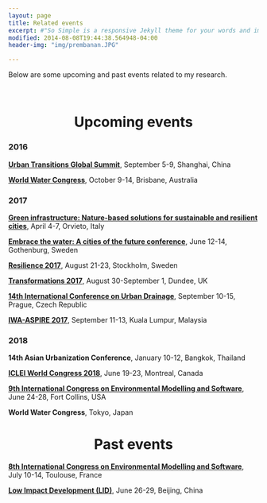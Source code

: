 ```yaml
---
layout: page
title: Related events
excerpt: #"So Simple is a responsive Jekyll theme for your words and images."
modified: 2014-08-08T19:44:38.564948-04:00
header-img: "img/prembanan.JPG"

---
```


Below are some upcoming and past events related to my research.

<br>

<h1 align="center"> Upcoming events </h1>  


### 2016

**[Urban Transitions Global Summit](http://www.urbantransitionsconference.com/)**, September 5-9, Shanghai, China   

**[World Water Congress](http://www.iwa-network.org/event/world-water-congress-exhibition-2016/)**, October 9-14, Brisbane, Australia  

### 2017 

**[Green infrastructure: Nature-based solutions for sustainable and resilient cities](http://www.greeninurbs.com/finalconference/)**, April 4-7, Orvieto, Italy
   
**[Embrace the water: A cities of the future conference](http://www.embracethewater2017.com/)**, June 12-14, Gothenburg, Sweden

**[Resilience 2017](http://www.stockholmresilience.org/research/research-news/2016-06-22-resilience-2017-conference.html)**, August 21-23, Stockholm, Sweden
   
**[Transformations 2017](http://www.transformations2017.org/)**, August 30-September 1, Dundee, UK
      
**[14th International Conference on Urban Drainage](http://www.icud2017.org/icud-conference.htm)**, September 10-15, Prague, Czech Republic    

**[IWA-ASPIRE 2017](http://www.aspire2017.org.my/index.html)**, September 11-13, Kuala Lumpur, Malaysia


### 2018 

**14th Asian Urbanization Conference**, January 10-12, Bangkok, Thailand   

**[ICLEI World Congress 2018](http://www.iclei.org/details/article/iclei-world-congress-2018.html)**, June 19-23, Montreal, Canada  

**[9th International Congress on Environmental Modelling and Software](http://www.aspire2017.org.my/index.html)**, June 24-28, Fort Collins, USA   

**World Water Congress**, Tokyo, Japan
<br>
<h1 align="center"> Past events </h1>  
 
**[8th International Congress on Environmental Modelling and Software](http://www.iemss.org/sites/iemss2016/index.php)**, July 10-14, Toulouse, France   

**[Low Impact Development (LID)](http://www.lid2016-china.org/en/)**, June 26-29, Beijing, China
